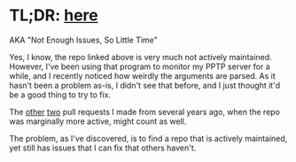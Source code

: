 # TL;DR: [here](https://github.com/boukeversteegh/pptpd-monitor/pull/9)
AKA "Not Enough Issues, So Little Time"

Yes, I know, the repo linked above is very much not actively maintained.
However, I've been using that program to monitor my PPTP server for a while, and I recently noticed how weirdly the arguments are parsed.
As it hasn't been a problem as-is, I didn't see that before, and I just thought it'd be a good thing to try to fix.

The [other](https://github.com/boukeversteegh/pptpd-monitor/pull/8) [two](https://github.com/boukeversteegh/pptpd-monitor/pull/7) pull requests
I made from several years ago, when the repo was marginally more active, might count as well.

The problem, as I've discovered, is to find a repo that is actively maintained, yet still has issues that I can fix that others haven't.
